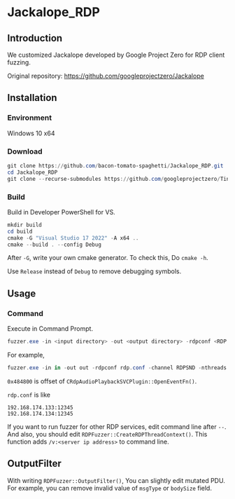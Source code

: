 # Jackalope_RDP

## Introduction

We customized Jackalope developed by Google Project Zero for RDP client fuzzing.

Original repository: https://github.com/googleprojectzero/Jackalope

## Installation

### Environment

Windows 10 x64

### Download

```powershell
git clone https://github.com/bacon-tomato-spaghetti/Jackalope_RDP.git
cd Jackalope_RDP
git clone --recurse-submodules https://github.com/googleprojectzero/TinyInst.git
```

### Build

Build in Developer PowerShell for VS.

```powershell
mkdir build
cd build
cmake -G "Visual Studio 17 2022" -A x64 ..
cmake --build . --config Debug
```

After `-G`, write your own cmake generator. To check this, Do `cmake -h`.

Use `Release` instead of `Debug` to remove debugging symbols.

## Usage

### Command

Execute in Command Prompt.

```powershell
fuzzer.exe -in <input directory> -out <output directory> -rdpconf <RDP config file> -channel <virtual channel to run fuzzing on> -nthreads <number of threads> -clean_target_on_coverage false -persist <Jackalope options> -- mstsc <mstsc options except /v>
```

For example,

```powershell
fuzzer.exe -in in -out out -rdpconf rdp.conf -channel RDPSND -nthreads 2 -instrument_module mstscax.dll -target_module mstscax.dll -clean_target_on_coverage false -persist -target_offset 0x484800 -iterations 10000 -cmp_coverage -dump_coverage -- mstsc /w:1000 /h:800
```

`0x484800` is offset of `CRdpAudioPlaybackSVCPlugin::OpenEventFn()`.

`rdp.conf` is like

```
192.168.174.133:12345
192.168.174.134:12345
```

If you want to run fuzzer for other RDP services, edit command line after `--`. And also, you should edit `RDPFuzzer::CreateRDPThreadContext()`. This function adds `/v:<server ip address>` to command line.

## OutputFilter

With writing `RDPFuzzer::OutputFilter()`, You can slightly edit mutated PDU. For example, you can remove invalid value of `msgType` or `bodySize` field.
